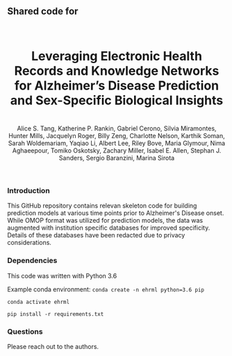 
<h2>Shared code for</h2><br/>

<center> <h1> Leveraging Electronic Health Records and Knowledge Networks for Alzheimer’s Disease Prediction and Sex-Specific Biological Insights <h1> </center>
<center>Alice S. Tang, Katherine P. Rankin, Gabriel Cerono, Silvia Miramontes, Hunter Mills, Jacquelyn Roger, Billy Zeng, Charlotte Nelson, Karthik Soman, Sarah Woldemariam, Yaqiao Li, Albert Lee, Riley Bove, Maria Glymour, Nima Aghaeepour, Tomiko Oskotsky, Zachary Miller, Isabel E. Allen, Stephan J. Sanders, Sergio Baranzini, Marina Sirota</center><br/><br/>

### Introduction
This GitHub repository contains relevan skeleton code for building prediction models at various time points prior to Alzheimer's Disease onset.
While OMOP format was utilized for prediction models, the data was augmented with institution specific databases for improved specificity. 
Details of these databases have been redacted due to privacy considerations.

### Dependencies
This code was written with Python 3.6

Example conda environment:
`conda create -n ehrml python=3.6 pip`

`conda activate ehrml`

`pip install -r requirements.txt`

### Questions
Please reach out to the authors. 